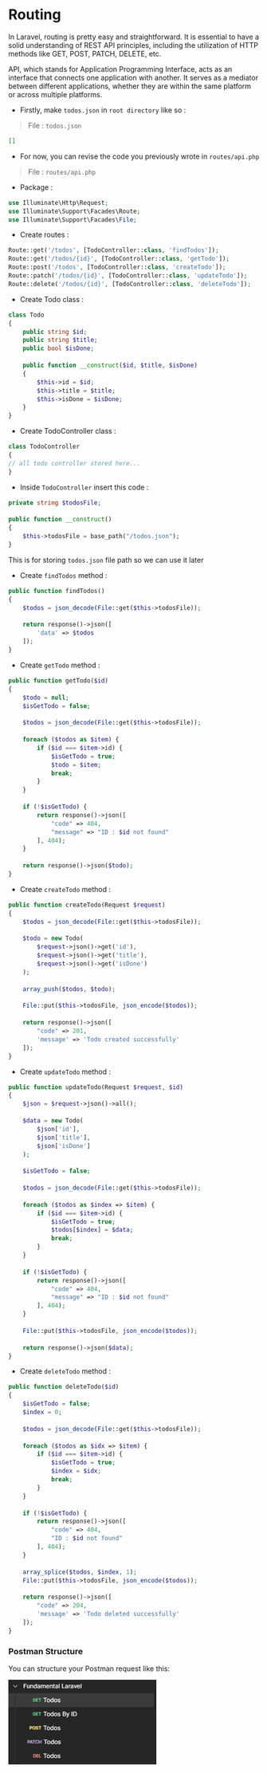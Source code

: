 # Routing

In Laravel, routing is pretty easy and straightforward. It is essential to have a solid understanding of REST API principles, including the utilization of HTTP methods like GET, POST, PATCH, DELETE, etc.

API, which stands for Application Programming Interface, acts as an interface that connects one application with another. It serves as a mediator between different applications, whether they are within the same platform or across multiple platforms.

-   Firstly, make `todos.json` in `root directory` like so :

> File : `todos.json`

```json
[]
```

-   For now, you can revise the code you previously wrote in `routes/api.php`

> File : `routes/api.php`

-   Package :

```php
use Illuminate\Http\Request;
use Illuminate\Support\Facades\Route;
use Illuminate\Support\Facades\File;
```

-   Create routes :

```php
Route::get('/todos', [TodoController::class, 'findTodos']);
Route::get('/todos/{id}', [TodoController::class, 'getTodo']);
Route::post('/todos', [TodoController::class, 'createTodo']);
Route::patch('/todos/{id}', [TodoController::class, 'updateTodo']);
Route::delete('/todos/{id}', [TodoController::class, 'deleteTodo']);
```

-   Create Todo class :

```php
class Todo
{
    public string $id;
    public string $title;
    public bool $isDone;

    public function __construct($id, $title, $isDone)
    {
        $this->id = $id;
        $this->title = $title;
        $this->isDone = $isDone;
    }
}
```

-   Create TodoController class :

```php
class TodoController
{
// all todo controller stored here...
}
```

-   Inside `TodoController` insert this code :

```php
private string $todosFile;

public function __construct()
{
    $this->todosFile = base_path("/todos.json");
}
```

This is for storing `todos.json` file path so we can use it later

-   Create `findTodos` method :

```php
public function findTodos()
{
    $todos = json_decode(File::get($this->todosFile));

    return response()->json([
        'data' => $todos
    ]);
}
```

-   Create `getTodo` method :

```php
public function getTodo($id)
{
    $todo = null;
    $isGetTodo = false;

    $todos = json_decode(File::get($this->todosFile));

    foreach ($todos as $item) {
        if ($id === $item->id) {
            $isGetTodo = true;
            $todo = $item;
            break;
        }
    }

    if (!$isGetTodo) {
        return response()->json([
            "code" => 404,
            "message" => "ID : $id not found"
        ], 404);
    }

    return response()->json($todo);
}
```

-   Create `createTodo` method :

```php
public function createTodo(Request $request)
{
    $todos = json_decode(File::get($this->todosFile));

    $todo = new Todo(
        $request->json()->get('id'),
        $request->json()->get('title'),
        $request->json()->get('isDone')
    );

    array_push($todos, $todo);

    File::put($this->todosFile, json_encode($todos));

    return response()->json([
        "code" => 201,
        'message' => 'Todo created successfully'
    ]);
}
```

-   Create `updateTodo` method :

```php
public function updateTodo(Request $request, $id)
{
    $json = $request->json()->all();

    $data = new Todo(
        $json['id'],
        $json['title'],
        $json['isDone']
    );

    $isGetTodo = false;

    $todos = json_decode(File::get($this->todosFile));

    foreach ($todos as $index => $item) {
        if ($id === $item->id) {
            $isGetTodo = true;
            $todos[$index] = $data;
            break;
        }
    }

    if (!$isGetTodo) {
        return response()->json([
            "code" => 404,
            "message" => "ID : $id not found"
        ], 404);
    }

    File::put($this->todosFile, json_encode($todos));

    return response()->json($data);
}
```

-   Create `deleteTodo` method :

```php
public function deleteTodo($id)
{
    $isGetTodo = false;
    $index = 0;

    $todos = json_decode(File::get($this->todosFile));

    foreach ($todos as $idx => $item) {
        if ($id === $item->id) {
            $isGetTodo = true;
            $index = $idx;
            break;
        }
    }

    if (!$isGetTodo) {
        return response()->json([
            "code" => 404,
            "ID : $id not found"
        ], 404);
    }

    array_splice($todos, $index, 1);
    File::put($this->todosFile, json_encode($todos));

    return response()->json([
        "code" => 204,
        'message' => 'Todo deleted successfully'
    ]);
}
```

### Postman Structure

You can structure your Postman request like this:

![Alt text](image.png)
